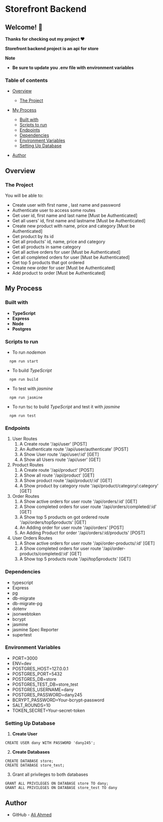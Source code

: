 # Storefront Backend

## Welcome! 👋

**Thanks for checking out my project ❤**

**Storefront backend project is an api for store**

**Note**

- **Be sure to update you .env file with environment variables**

### Table of contents

- [Overview](#overview)
    - [The Project](#The-Project)

- [My Process](#my-process)
    - [Built with](#built-with)
    - [Scripts to run](#scripts-to-run)
    - [Endpoints](#endpoints)
    - [Dependencies](#dependencies)
    - [Environment Variables](#environment-variables)
    - [Setting Up Database](#setting-up-database)
- [Author](#author)

## Overview

### The Project

You will be able to:

- Create user with first name , last name and password
- Authenticate user to access some routes
- Get user id, first name and last name [Must be Authenticated]
- Get all users' id, first name and lastname [Must be Authenticated]
- Create new product with name, price and category [Must be Authenticated]
- Get product by its id
- Get all products' id, name, price and category
- Get all products in same category
- Get all active orders for user [Must be Authenticated]
- Get all completed orders for user [Must be Authenticated]
- Get top 5 products that got ordered
- Create new order for user [Must be Authenticated]
- Add product to order [Must be Authenticated]

## My Process

### Built with

- **TypeScript**
- **Express**
- **Node**
- **Postgres**

### Scripts to run

- To run _nodemon_

```
  npm run start
```

- To build _TypeScript_

```
  npm run build
```

- To test with _jasmine_

```
  npm run jasmine
```

- To run tsc to build _TypeScript_ and test it with _jasmine_

```
  npm run test 
```

### Endpoints

1. User Routes
    1. A Create route '/api/user' [POST]
    2. An Authenticate route '/api/user/authenticate' [POST]
    3. A Show User route '/api/user/:id' [GET]
    4. A Show all Users route '/api/user' [GET]
2. Product Routes
    1. A Create route '/api/product' [POST]
    2. A Show all route '/api/product' [GET]
    3. A Show product route '/api/product/:id' [GET]
    4. A Show product by category route '/api/product/category/:category' [GET]
3. Order Routes
    1. A Show active orders for user route '/api/orders/:id' [GET]
    2. A Show completed orders for user route '/api/orders/completed/:id' [GET]
    3. A Show top 5 products on got ordered route '/api/orders/top5products' [GET]
    4. An Adding order for user route '/api/orders' [POST]
    5. An Adding Product for order '/api/orders/:id/products' [POST]
4. User Orders Routes
    1. A Show active orders for user route '/api/order-products/:id' [GET]
    2. A Show completed orders for user route '/api/order-products/completed/:id' [GET]
    3. A Show top 5 products route '/api/top5products' [GET]

### Dependencies

- typescript
- Express
- pg
- db-migrate
- db-migrate-pg
- dotenv
- jsonwebtoken
- bcrypt
- jasmine
- jasmine Spec Reporter
- supertest

### Environment Variables

- PORT=3000
- ENV=dev
- POSTGRES_HOST=127.0.0.1
- POSTGRES_PORT=5432
- POSTGRES_DB=store
- POSTGRES_TEST_DB=store_test
- POSTGRES_USERNAME=dany
- POSTGRES_PASSWORD=dany245
- BCRYPT_PASSWORD=Your-bcrypt-password
- SALT_ROUNDS=10
- TOKEN_SECRET=Your-secret-token

### Setting Up Database

1. **Create User**

```postgresql
CREATE USER dany WITH PASSWORD 'dany245';
```

2. **Create Databases**

```postgresql
CREATE DATABASE store;
CREATE DATABASE store_test;
```

3. Grant all privileges to both databases

```postgresql
GRANT ALL PRIVILEGES ON DATABASE store TO dany;
GRANT ALL PRIVILEGES ON DATABASE store_test TO dany
```

## Author

- GitHub - [Ali Ahmed](https://github.com/Dany-GitHub)